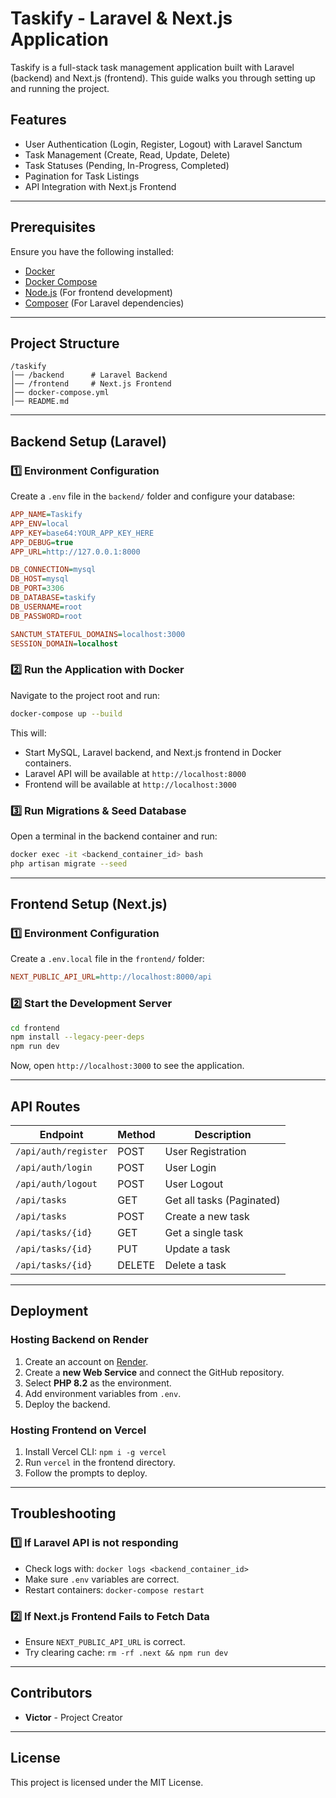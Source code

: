 # Taskify - Laravel & Next.js Application

Taskify is a full-stack task management application built with Laravel (backend) and Next.js (frontend). This guide walks you through setting up and running the project.

## Features
- User Authentication (Login, Register, Logout) with Laravel Sanctum
- Task Management (Create, Read, Update, Delete)
- Task Statuses (Pending, In-Progress, Completed)
- Pagination for Task Listings
- API Integration with Next.js Frontend

---

## Prerequisites
Ensure you have the following installed:
- [Docker](https://www.docker.com/get-started)
- [Docker Compose](https://docs.docker.com/compose/install/)
- [Node.js](https://nodejs.org/en) (For frontend development)
- [Composer](https://getcomposer.org/download/) (For Laravel dependencies)

---

## Project Structure
```
/taskify
│── /backend      # Laravel Backend
│── /frontend     # Next.js Frontend
│── docker-compose.yml
│── README.md
```

---

## Backend Setup (Laravel)
### 1️⃣ Environment Configuration
Create a `.env` file in the `backend/` folder and configure your database:
```ini
APP_NAME=Taskify
APP_ENV=local
APP_KEY=base64:YOUR_APP_KEY_HERE
APP_DEBUG=true
APP_URL=http://127.0.0.1:8000

DB_CONNECTION=mysql
DB_HOST=mysql
DB_PORT=3306
DB_DATABASE=taskify
DB_USERNAME=root
DB_PASSWORD=root

SANCTUM_STATEFUL_DOMAINS=localhost:3000
SESSION_DOMAIN=localhost
```

### 2️⃣ Run the Application with Docker
Navigate to the project root and run:
```sh
docker-compose up --build
```
This will:
- Start MySQL, Laravel backend, and Next.js frontend in Docker containers.
- Laravel API will be available at `http://localhost:8000`
- Frontend will be available at `http://localhost:3000`

### 3️⃣ Run Migrations & Seed Database
Open a terminal in the backend container and run:
```sh
docker exec -it <backend_container_id> bash
php artisan migrate --seed
```

---

## Frontend Setup (Next.js)
### 1️⃣ Environment Configuration
Create a `.env.local` file in the `frontend/` folder:
```ini
NEXT_PUBLIC_API_URL=http://localhost:8000/api
```

### 2️⃣ Start the Development Server
```sh
cd frontend
npm install --legacy-peer-deps
npm run dev
```
Now, open `http://localhost:3000` to see the application.

---

## API Routes
| Endpoint          | Method | Description            |
|------------------|--------|------------------------|
| `/api/auth/register` | POST | User Registration |
| `/api/auth/login`    | POST | User Login |
| `/api/auth/logout`   | POST | User Logout |
| `/api/tasks`        | GET | Get all tasks (Paginated) |
| `/api/tasks`        | POST | Create a new task |
| `/api/tasks/{id}`   | GET | Get a single task |
| `/api/tasks/{id}`   | PUT | Update a task |
| `/api/tasks/{id}`   | DELETE | Delete a task |

---

## Deployment
### Hosting Backend on Render
1. Create an account on [Render](https://render.com/).
2. Create a **new Web Service** and connect the GitHub repository.
3. Select **PHP 8.2** as the environment.
4. Add environment variables from `.env`.
5. Deploy the backend.

### Hosting Frontend on Vercel
1. Install Vercel CLI: `npm i -g vercel`
2. Run `vercel` in the frontend directory.
3. Follow the prompts to deploy.

---

## Troubleshooting
### 1️⃣ If Laravel API is not responding
- Check logs with: `docker logs <backend_container_id>`
- Make sure `.env` variables are correct.
- Restart containers: `docker-compose restart`

### 2️⃣ If Next.js Frontend Fails to Fetch Data
- Ensure `NEXT_PUBLIC_API_URL` is correct.
- Try clearing cache: `rm -rf .next && npm run dev`

---

## Contributors
- **Victor** - Project Creator

---

## License
This project is licensed under the MIT License.

